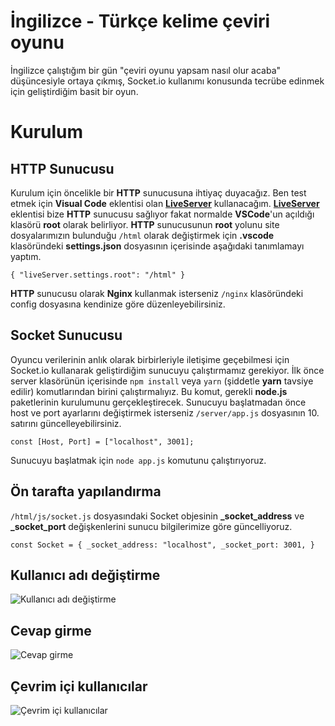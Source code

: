 # İngilizce - Türkçe kelime çeviri oyunu
İngilizce çalıştığım bir gün "çeviri oyunu yapsam nasıl olur acaba" düşüncesiyle ortaya çıkmış, Socket.io kullanımı konusunda tecrübe edinmek için geliştirdiğim basit bir oyun. 

# Kurulum

## HTTP Sunucusu

Kurulum için öncelikle bir **HTTP** sunucusuna ihtiyaç duyacağız. Ben test etmek için **Visual Code** eklentisi olan **[LiveServer](https://marketplace.visualstudio.com/items?itemName=ritwickdey.LiveServer)** kullanacağım. **[LiveServer](https://marketplace.visualstudio.com/items?itemName=ritwickdey.LiveServer)** eklentisi bize **HTTP** sunucusu sağlıyor fakat normalde **VSCode**'un açıldığı klasörü **root** olarak belirliyor. **HTTP** sunucusunun **root** yolunu site dosyalarımızın bulunduğu `/html` olarak değiştirmek için **.vscode** klasöründeki **settings.json** dosyasının içerisinde aşağıdaki tanımlamayı yaptım. 

`
    {
        "liveServer.settings.root": "/html"
    }
`

**HTTP** sunucusu olarak **Nginx** kullanmak isterseniz `/nginx` klasöründeki config dosyasına kendinize göre düzenleyebilirsiniz.  

## Socket Sunucusu

Oyuncu verilerinin anlık olarak birbirleriyle iletişime geçebilmesi için Socket.io kullanarak geliştirdiğim sunucuyu çalıştırmamız gerekiyor. İlk önce server klasörünün içerisinde `npm install` veya `yarn` (şiddetle **yarn** tavsiye edilir) komutlarından birini çalıştırmalıyız. Bu komut, gerekli **node.js** paketlerinin kurulumunu gerçekleştirecek. Sunucuyu başlatmadan önce host ve port ayarlarını değiştirmek isterseniz `/server/app.js` dosyasının 10. satırını güncelleyebilirsiniz.

`
const [Host, Port] = ["localhost", 3001];
`

Sunucuyu başlatmak için `node app.js` komutunu çalıştırıyoruz.

## Ön tarafta yapılandırma

`/html/js/socket.js` dosyasındaki Socket objesinin **_socket_address** ve **_socket_port** değişkenlerini sunucu bilgilerimize göre güncelliyoruz.

`
    const Socket = {
        _socket_address: "localhost",
        _socket_port: 3001,
    }
`

## Kullanıcı adı değiştirme

![Kullanıcı adı değiştirme](https://user-images.githubusercontent.com/34795266/170782193-57058370-1fd8-453a-ac3f-ccf682a99081.gif)

## Cevap girme

![Cevap girme](https://user-images.githubusercontent.com/34795266/170782070-8706afdc-7b7b-4307-8af3-7f137709e619.gif)

## Çevrim içi kullanıcılar

![Çevrim içi kullanıcılar](https://user-images.githubusercontent.com/34795266/170782159-050a15fc-0027-4260-bfee-bb38a5259112.gif)